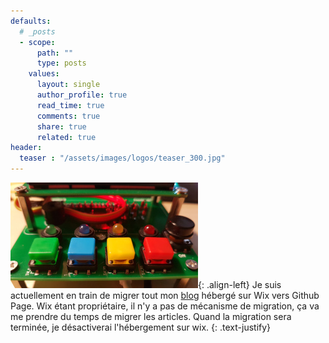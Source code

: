```yaml
---
defaults:
  # _posts
  - scope:
      path: ""
      type: posts
    values:
      layout: single
      author_profile: true
      read_time: true
      comments: true
      share: true
      related: true
header: 
  teaser : "/assets/images/logos/teaser_300.jpg"
---
```


![image-left](/assets/images/logos/teaser_300.jpg){: .align-left}
Je suis actuellement en train de migrer tout mon [blog](https://www.papsdroid.fr) hébergé sur Wix vers Github Page.
Wix étant propriétaire, il n'y a pas de mécanisme de migration, ça va me prendre du temps de migrer les articles.
Quand la migration sera terminée, je désactiverai l'hébergement sur wix.
{: .text-justify}


